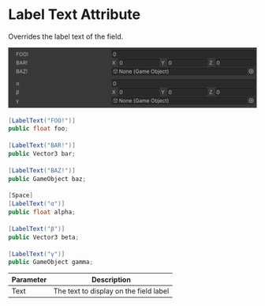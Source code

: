 # Label Text Attribute

Overrides the label text of the field.

![img](../../../images/img-attribute-label-text.png)

```cs
[LabelText("FOO!")]
public float foo;

[LabelText("BAR!")]
public Vector3 bar;

[LabelText("BAZ!")]
public GameObject baz;

[Space]
[LabelText("α")]
public float alpha;

[LabelText("β")]
public Vector3 beta;

[LabelText("γ")]
public GameObject gamma;
```

| Parameter | Description |
| - | - |
| Text | The text to display on the field label |